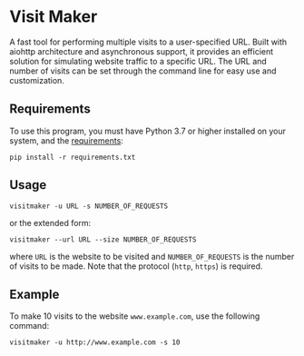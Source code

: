 # Visit Maker

A fast tool for performing multiple visits to a user-specified URL. Built with aiohttp architecture and asynchronous support, it provides an efficient solution for simulating website traffic to a specific URL. The URL and number of visits can be set through the command line for easy use and customization.


## Requirements

To use this program, you must have Python 3.7 or higher installed on your system, and the [requirements](/requirements.txt):

```
pip install -r requirements.txt
```


## Usage

```
visitmaker -u URL -s NUMBER_OF_REQUESTS
```

or the extended form:

```
visitmaker --url URL --size NUMBER_OF_REQUESTS
```

where `URL` is the website to be visited and `NUMBER_OF_REQUESTS` is the number of visits to be made. Note that the protocol (`http`, `https`) is required.


## Example

To make 10 visits to the website `www.example.com`, use the following command:

```
visitmaker -u http://www.example.com -s 10
```
